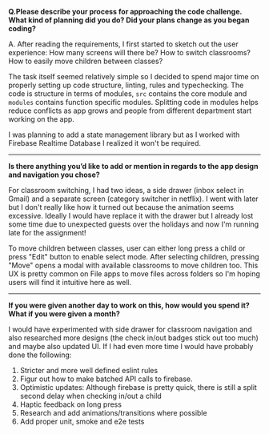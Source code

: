 **Q.Please describe your process for approaching the code challenge. What kind of
planning did you do? Did your plans change as you began coding?**

A. After reading the requirements, I first started to sketch out the user
experience: How many screens will there be? How to switch classrooms? How to
easily move children between classes?

The task itself seemed relatively simple so I decided to spend major time on
properly setting up code structure, linting, rules and typechecking. The code is
structure in terms of modules, `src` contains the core module and `modules`
contains function specific modules. Splitting code in modules helps reduce
conflicts as app grows and people from different department start working on the
app.

I was planning to add a state management library but as I worked with Firebase
Realtime Database I realized it won't be required.

---

**Is there anything you’d like to add or mention in regards to the app design
and navigation you chose?**

For classroom switching, I had two ideas, a side drawer (inbox select in Gmail)
and a separate screen (category switcher in netflix). I went with later but I
don't really like how it turned out because the animation seems excessive.
Ideally I would have replace it with the drawer but I already lost some time due
to unexpected guests over the holidays and now I'm running late for the
assignment!

To move children between classes, user can either long press a child or press "Edit"
button to enable select mode. After selecting children, pressing "Move" opens a
modal with available classrooms to move children too. This UX is pretty common
on File apps to move files across folders so I'm hoping users will find it
intuitive here as well.

___


**If you were given another day to work on this, how would you spend it? What if
you were given a month?**

I would have experimented with side drawer for classroom navigation and also 
researched more designs (the check in/out badges stick out too much) and maybe also updated UI.
If I had even more time I would have probably done the following:
1. Stricter and more well defined eslint rules
1. Figur out how to make batched API calls to firebase.
1. Optimistic updates: Although firebase is pretty quick, there is still a split second delay when checking in/out a child
1. Haptic feedback on long press
1. Research and add animations/transitions where possible
1. Add proper unit, smoke and e2e tests
